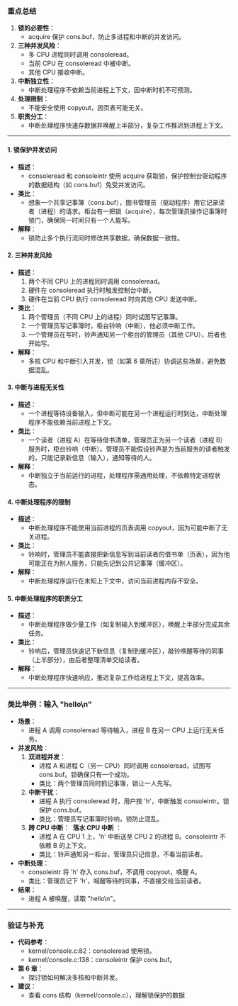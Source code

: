 ### 重点总结

1. **锁的必要性**：
    - acquire 保护 cons.buf，防止多进程和中断的并发访问。
2. **三种并发风险**：
    - 多 CPU 进程同时调用 consoleread。
    - 当前 CPU 在 consoleread 中被中断。
    - 其他 CPU 接收中断。
3. **中断独立性**：
    - 中断处理程序不依赖当前进程上下文，因中断时机不可预测。
4. **处理限制**：
    - 不能安全使用 copyout，因页表可能无关。
5. **职责分工**：
    - 中断处理程序快速存数据并唤醒上半部分，复杂工作推迟到进程上下文。

---


#### 1. **锁保护并发访问**

- **描述**：
    - consoleread 和 consoleintr 使用 acquire 获取锁，保护控制台驱动程序的数据结构（如 cons.buf）免受并发访问。
- **类比**：
    - 想象一个共享记事簿（cons.buf），图书管理员（驱动程序）用它记录读者（进程）的请求。柜台有一把锁（acquire），每次管理员操作记事簿时锁门，确保同一时间只有一个人能写。
- **解释**：
    - 锁防止多个执行流同时修改共享数据，确保数据一致性。

#### 2. **三种并发风险**

- **描述**：
    1. 两个不同 CPU 上的进程同时调用 consoleread。
    2. 硬件在 consoleread 执行时触发控制台中断。
    3. 硬件在当前 CPU 执行 consoleread 时向其他 CPU 发送中断。
- **类比**：
    1. 两个管理员（不同 CPU 上的进程）同时试图写记事簿。
    2. 一个管理员写记事簿时，柜台铃响（中断），他必须中断工作。
    3. 一个管理员在写时，铃声通知另一个柜台的管理员（其他 CPU），后者也开始写。
- **解释**：
    - 多核 CPU 和中断引入并发，锁（如第 6 章所述）协调这些场景，避免数据混乱。

#### 3. **中断与进程无关性**

- **描述**：
    - 一个进程等待设备输入，但中断可能在另一个进程运行时到达，中断处理程序不能依赖当前进程上下文。
- **类比**：
    - 一个读者（进程 A）在等待借书清单，管理员正为另一个读者（进程 B）服务时，柜台铃响（中断）。管理员不能假设铃声是为当前服务的读者触发的，只能记录新信息（输入），通知等待的人。
- **解释**：
    - 中断独立于当前运行的进程，处理程序需通用处理，不依赖特定进程状态。

#### 4. **中断处理程序的限制**

- **描述**：
    - 中断处理程序不能使用当前进程的页表调用 copyout，因为可能中断了无关进程。
- **类比**：
    - 铃响时，管理员不能直接把新信息写到当前读者的借书单（页表），因为他可能正在为别人服务，只能先记到公共记事簿（缓冲区）。
- **解释**：
    - 中断处理程序运行在未知上下文中，访问当前进程内存不安全。

#### 5. **中断处理程序的职责分工**

- **描述**：
    - 中断处理程序做少量工作（如复制输入到缓冲区），唤醒上半部分完成其余任务。
- **类比**：
    - 铃响后，管理员快速记下新信息（复制到缓冲区），敲铃唤醒等待的同事（上半部分），由后者整理清单交给读者。
- **解释**：
    - 中断处理程序快速响应，推迟复杂工作给进程上下文，提高效率。

---

### 类比举例：输入 "hello\n"

- **场景**：
    - 进程 A 调用 consoleread 等待输入，进程 B 在另一 CPU 上运行无关任务。
- **并发风险**：
    1. **双进程并发**：
        - 进程 A 和进程 C（另一 CPU）同时调用 consoleread，试图写 cons.buf。锁确保只有一个成功。
        - 类比：两个管理员同时抓记事簿，锁让一人先写。
    2. **中断干扰**：
        - 进程 A 执行 consoleread 时，用户按 'h'，中断触发 consoleintr。锁保护 cons.buf。
        - 类比：管理员写记事簿时铃响，锁防止混乱。
    3. **跨 CPU 中断**：  **落水 CPU 中断** ：
        - 进程 A 在 CPU 1 上，'h' 中断送至 CPU 2 的进程 B。consoleintr 不依赖 B 的上下文。
        - 类比：铃声通知另一柜台，管理员只记信息，不看当前读者。
- **中断处理**：
    - consoleintr 将 'h' 存入 cons.buf，不调用 copyout，唤醒 A。
    - 类比：管理员记下 'h'，喊醒等待的同事，不直接交给当前读者。
- **结果**：
    - 进程 A 被唤醒，读取 "hello\n"。

---


### 验证与补充

- **代码参考**：
    - kernel/console.c:82：consoleread 使用锁。  
    - kernel/console.c:138：consoleintr 保护 cons.buf。
- **第 6 章**：
    - 探讨锁如何解决多核和中断并发。
- **建议**：
    - 查看 cons 结构（kernel/console.c），理解锁保护的数据
